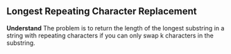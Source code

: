 ## Longest Repeating Character Replacement
**Understand**
The problem is to return the length of the longest substring in a string with repeating characters if you can only swap k characters in the substring.

